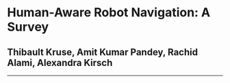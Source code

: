 # Human-Aware Robot Navigation: A Survey

## Thibault Kruse, Amit Kumar Pandey, Rachid Alami, Alexandra Kirsch
---

